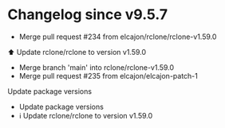 # Changelog since v9.5.7
- Merge pull request #234 from elcajon/rclone/rclone-v1.59.0

⬆️ Update rclone/rclone to version v1.59.0 
- Merge branch 'main' into rclone/rclone-v1.59.0 
- Merge pull request #235 from elcajon/elcajon-patch-1

Update package versions 
- Update package versions 
- ℹ️ Update rclone/rclone to version v1.59.0 
